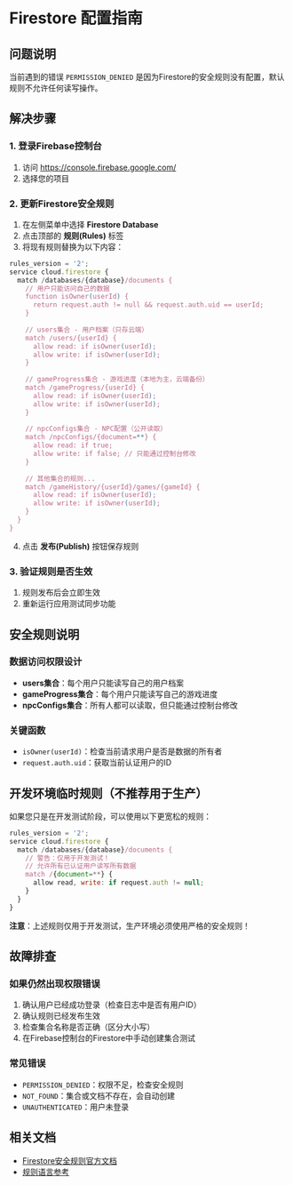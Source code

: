 # Firestore 配置指南

## 问题说明
当前遇到的错误 `PERMISSION_DENIED` 是因为Firestore的安全规则没有配置，默认规则不允许任何读写操作。

## 解决步骤

### 1. 登录Firebase控制台
1. 访问 https://console.firebase.google.com/
2. 选择您的项目

### 2. 更新Firestore安全规则
1. 在左侧菜单中选择 **Firestore Database**
2. 点击顶部的 **规则(Rules)** 标签
3. 将现有规则替换为以下内容：

```javascript
rules_version = '2';
service cloud.firestore {
  match /databases/{database}/documents {
    // 用户只能访问自己的数据
    function isOwner(userId) {
      return request.auth != null && request.auth.uid == userId;
    }
    
    // users集合 - 用户档案（只存云端）
    match /users/{userId} {
      allow read: if isOwner(userId);
      allow write: if isOwner(userId);
    }
    
    // gameProgress集合 - 游戏进度（本地为主，云端备份）
    match /gameProgress/{userId} {
      allow read: if isOwner(userId);
      allow write: if isOwner(userId);
    }
    
    // npcConfigs集合 - NPC配置（公开读取）
    match /npcConfigs/{document=**} {
      allow read: if true;
      allow write: if false; // 只能通过控制台修改
    }
    
    // 其他集合的规则...
    match /gameHistory/{userId}/games/{gameId} {
      allow read: if isOwner(userId);
      allow write: if isOwner(userId);
    }
  }
}
```

4. 点击 **发布(Publish)** 按钮保存规则

### 3. 验证规则是否生效
1. 规则发布后会立即生效
2. 重新运行应用测试同步功能

## 安全规则说明

### 数据访问权限设计
- **users集合**：每个用户只能读写自己的用户档案
- **gameProgress集合**：每个用户只能读写自己的游戏进度
- **npcConfigs集合**：所有人都可以读取，但只能通过控制台修改

### 关键函数
- `isOwner(userId)`：检查当前请求用户是否是数据的所有者
- `request.auth.uid`：获取当前认证用户的ID

## 开发环境临时规则（不推荐用于生产）

如果您只是在开发测试阶段，可以使用以下更宽松的规则：

```javascript
rules_version = '2';
service cloud.firestore {
  match /databases/{database}/documents {
    // 警告：仅用于开发测试！
    // 允许所有已认证用户读写所有数据
    match /{document=**} {
      allow read, write: if request.auth != null;
    }
  }
}
```

**注意**：上述规则仅用于开发测试，生产环境必须使用严格的安全规则！

## 故障排查

### 如果仍然出现权限错误
1. 确认用户已经成功登录（检查日志中是否有用户ID）
2. 确认规则已经发布生效
3. 检查集合名称是否正确（区分大小写）
4. 在Firebase控制台的Firestore中手动创建集合测试

### 常见错误
- `PERMISSION_DENIED`：权限不足，检查安全规则
- `NOT_FOUND`：集合或文档不存在，会自动创建
- `UNAUTHENTICATED`：用户未登录

## 相关文档
- [Firestore安全规则官方文档](https://firebase.google.com/docs/firestore/security/get-started)
- [规则语言参考](https://firebase.google.com/docs/firestore/security/rules-structure)